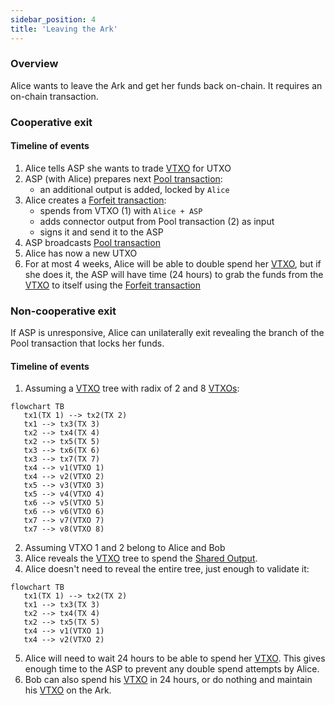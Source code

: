 ```yaml
---
sidebar_position: 4
title: 'Leaving the Ark'
---
```


### Overview

Alice wants to leave the Ark and get her funds back on-chain. It requires an on-chain transaction.

### Cooperative exit

#### Timeline of events

1. Alice tells ASP she wants to trade [VTXO](/docs/learn/nomenclature#vtxo-1) for UTXO
2. ASP (with Alice) prepares next [Pool transaction](/docs/learn/nomenclature#round-transaction):
   - an additional output is added, locked by `Alice`
3. Alice creates a [Forfeit transaction](/docs/learn/nomenclature#forfeit-transaction):
   - spends from VTXO (1) with `Alice + ASP`
   - adds connector output from Pool transaction (2) as input
   - signs it and send it to the ASP
4. ASP broadcasts [Pool transaction](/docs/learn/nomenclature#round-transaction)
5. Alice has now a new UTXO
6. For at most 4 weeks, Alice will be able to double spend her [VTXO](/docs/learn/nomenclature#vtxo-1), but if she does it, the ASP will have time (24 hours) to grab the funds from the [VTXO](/docs/learn/nomenclature#vtxo-1) to itself using the [Forfeit transaction](/docs/learn/nomenclature#forfeit-transaction)

### Non-cooperative exit

If ASP is unresponsive, Alice can unilaterally exit revealing the branch of the Pool transaction that locks her funds.

#### Timeline of events

1. Assuming a [VTXO](/docs/learn/nomenclature#vtxo-1) tree with radix of 2 and 8 [VTXOs](/docs/learn/nomenclature#vtxo-1):

```mermaid
flowchart TB
   tx1(TX 1) --> tx2(TX 2)
   tx1 --> tx3(TX 3)
   tx2 --> tx4(TX 4)
   tx2 --> tx5(TX 5)
   tx3 --> tx6(TX 6)
   tx3 --> tx7(TX 7)
   tx4 --> v1(VTXO 1)
   tx4 --> v2(VTXO 2)
   tx5 --> v3(VTXO 3)
   tx5 --> v4(VTXO 4)
   tx6 --> v5(VTXO 5)
   tx6 --> v6(VTXO 6)
   tx7 --> v7(VTXO 7)
   tx7 --> v8(VTXO 8)
```

2. Assuming VTXO 1 and 2 belong to Alice and Bob
3. Alice reveals the [VTXO](/docs/learn/nomenclature#vtxo-1) tree to spend the [Shared Output](/docs/learn/nomenclature#shared-output).
4. Alice doesn't need to reveal the entire tree, just enough to validate it:

```mermaid
flowchart TB
   tx1(TX 1) --> tx2(TX 2)
   tx1 --> tx3(TX 3)
   tx2 --> tx4(TX 4)
   tx2 --> tx5(TX 5)
   tx4 --> v1(VTXO 1)
   tx4 --> v2(VTXO 2)
```

5. Alice will need to wait 24 hours to be able to spend her [VTXO](/docs/learn/nomenclature#vtxo-1). This gives enough time to the ASP to prevent any double spend attempts by Alice.
6. Bob can also spend his [VTXO](/docs/learn/nomenclature#vtxo-1) in 24 hours, or do nothing and maintain his [VTXO](/docs/learn/nomenclature#vtxo-1) on the Ark.
